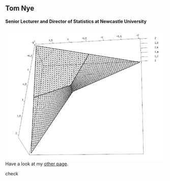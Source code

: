 <link rel="stylesheet" type="text/css" href="/css/main.css">
<meta name="keywords" content="Tom Nye; probability; statistics; Newcastle; geometry; phylogenetics; phylogenetic tree;">

## Tom Nye 
  
#### Senior Lecturer and Director of Statistics at Newcastle University

<img align="right" class="responsive-image" src="LFM3d.png"/>

Have a look at my [other page](test.md).

check
